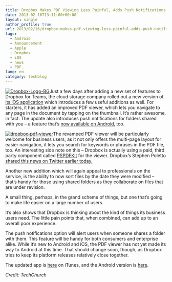 ```yaml
---
title: Dropbox Makes PDF Viewing Less Painful, Adds Push Notifications For Shared Folders
date: 2013-02-16T13:11:00+00:00
layout: single
author_profile: true
url: 2013/02/16/dropbox-makes-pdf-viewing-less-painful-adds-push-notifications-for-shared-folders/
tags:
  - Android
  - Announcement
  - Apple
  - Dropbox
  - iOS
  - news
  - PDF
lang: en
category: techblog
---
```

[![Dropbox-Logo-BG](http://lh4.ggpht.com/-Mjtm9i9BRNg/UR9-Kg4-GpI/AAAAAAAAHzU/GWPra7_0n1I/Dropbox-Logo-BG_thumb%25255B3%25255D.jpg?imgmax=800 "Dropbox-Logo-BG")](http://lh6.ggpht.com/-AGvrXeRKmgc/UR9-F1mPzKI/AAAAAAAAHzM/9Xlj_CtXLCI/s1600-h/Dropbox-Logo-BG%25255B5%25255D.jpg)Just a few days after adding a new set of features to Dropbox for Teams, the cloud storage company rolled out a new version of [its iOS application](https://itunes.apple.com/us/app/id327630330) which introduces a few useful additions as well. For starters, it has added an improved PDF viewer, which lets you navigate to any page in the document by tapping on the thumbnail. It’s rather awesome, in fact. The update also introduces push notifications for folders shared with you – a feature that’s [now available on Android](https://play.google.com/store/apps/details?id=com.dropbox.android&feature=search_result#?t=W251bGwsMSwxLDEsImNvbS5kcm9wYm94LmFuZHJvaWQiXQ), too.

[![dropbox-pdf-viewer](http://lh4.ggpht.com/-PoyIm12IStg/UR9-YhLCt2I/AAAAAAAAHzk/s9Bs82tIzRo/dropbox-pdf-viewer_thumb%25255B5%25255D.png?imgmax=800 "dropbox-pdf-viewer")](http://lh3.ggpht.com/-h-dCgruWt9s/UR9-SjJxyTI/AAAAAAAAHzc/1M0hisvdxgU/s1600-h/dropbox-pdf-viewer%25255B7%25255D.png)The revamped PDF viewer will be particularly welcome for business users, as it not only offers the multi-page layout for easier navigation, it lets you search for keywords or phrases in the PDF file, too. An interesting side note on this – Dropbox is actually using a paid, third party component called [PSPDFKit](http://pspdfkit.com/) for the viewer. Dropbox’s Stephen Poletto [shared this news on Twitter earlier today.](https://twitter.com/stephenpoletto) 

Another new addition which will again appeal to professionals on the service, is the ability to now sort files by the date they were modified – that’s handy for those using shared folders as they collaborate on files that are under revision. 

A small thing, perhaps, in the grand scheme of things, but one that’s going to make life easier on a large number of users. 

It’s also shows that Dropbox is thinking about the kind of things its business users need. The little pain points that, when combined, can add up to an overall poor experience. 

The push notifications option will alert users when someone shares a folder with them. This feature will be handy for both consumers and enterprise alike. While it’s new to Android and iOS, the PDF viewer has not yet made its way to Android at this time. That should change soon, though, as Dropbox tries to keep its platform releases relatively close together. 

The updated app is [here](https://itunes.apple.com/us/app/id327630330) on iTunes, and the Android version is [here](https://play.google.com/store/apps/details?id=com.dropbox.android#?t=W251bGwsMSwxLDIxMiwiY29tLmRyb3Bib3guYW5kcm9pZCJd). 

_Credit: TechChurch_